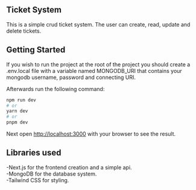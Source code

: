 ## Ticket System

This is a simple crud ticket system. The user can create, read, update and delete tickets.

## Getting Started

If you wish to run the project at the root of the project you should create a .env.local file with a variable named MONGODB_URI that contains your mongodb username, password and connecting URI.

Afterwards run the following command:

```bash
npm run dev
# or
yarn dev
# or
pnpm dev
```

Next open [http://localhost:3000](http://localhost:3000) with your browser to see the result.

## Libraries used

-Next.js for the frontend creation and a simple api.\
-MongoDB for the database system.\
-Tailwind CSS for styling.
